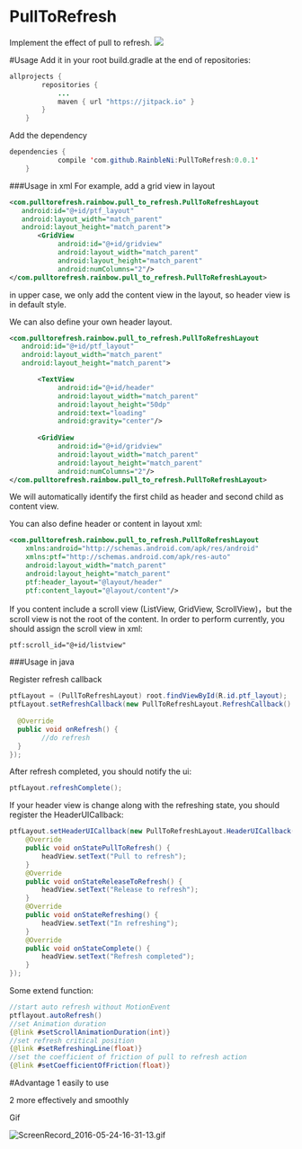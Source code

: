 # PullToRefresh
Implement the effect of pull to refresh.
[![](https://jitpack.io/v/RainbleNi/PullToRefresh.svg)](https://jitpack.io/#RainbleNi/PullToRefresh)

#Usage
 Add it in your root build.gradle at the end of repositories:
```java
allprojects {
		repositories {
			...
			maven { url "https://jitpack.io" }
		}
	}
```
Add the dependency
```java
dependencies {
	        compile 'com.github.RainbleNi:PullToRefresh:0.0.1'
	}
```

###Usage in xml
For example, add a grid view in layout
```xml
<com.pulltorefresh.rainbow.pull_to_refresh.PullToRefreshLayout    
   android:id="@+id/ptf_layout"    
   android:layout_width="match_parent"
   android:layout_height="match_parent">    
       <GridView        
            android:id="@+id/gridview"        
            android:layout_width="match_parent"
            android:layout_height="match_parent"        
            android:numColumns="2"/>
</com.pulltorefresh.rainbow.pull_to_refresh.PullToRefreshLayout>
```
in upper case, we only add the content view in the layout, so header view is in default style.

We can also define your own header layout.
```xml
<com.pulltorefresh.rainbow.pull_to_refresh.PullToRefreshLayout    
   android:id="@+id/ptf_layout"    
   android:layout_width="match_parent"
   android:layout_height="match_parent">

       <TextView    
            android:id="@+id/header"    
            android:layout_width="match_parent"   
            android:layout_height="50dp" 
            android:text="loading"   
            android:gravity="center"/>
    
       <GridView        
            android:id="@+id/gridview"        
            android:layout_width="match_parent"
            android:layout_height="match_parent"        
            android:numColumns="2"/>
</com.pulltorefresh.rainbow.pull_to_refresh.PullToRefreshLayout>
```
We will automatically identify the first child as header and second child as content view.

You can also define header or content in layout xml:
```xml
<com.pulltorefresh.rainbow.pull_to_refresh.PullToRefreshLayout    
    xmlns:android="http://schemas.android.com/apk/res/android"    
    xmlns:ptf="http://schemas.android.com/apk/res-auto"    
    android:layout_width="match_parent"    
    android:layout_height="match_parent"    
    ptf:header_layout="@layout/header"    
    ptf:content_layout="@layout/content"/>
```

If you content include a scroll view (ListView, GridView, ScrollView)，but the scroll view is not the root of the content. In order to perform currently, you should assign the scroll view in xml:
```xml
ptf:scroll_id="@+id/listview"
```

###Usage in java

Register refresh callback
```java
ptfLayout = (PullToRefreshLayout) root.findViewById(R.id.ptf_layout);
ptfLayout.setRefreshCallback(new PullToRefreshLayout.RefreshCallback() {  
  
  @Override    
  public void onRefresh() {
        //do refresh
  }
});
```
After refresh completed, you should notify the ui:
```java
ptfLayout.refreshComplete();
```

If your header view is change along with the refreshing state, you should register the HeaderUICallback:
```java
ptfLayout.setHeaderUICallback(new PullToRefreshLayout.HeaderUICallback() {    
    @Override
    public void onStatePullToRefresh() {
        headView.setText("Pull to refresh");    
    }   
    @Override
    public void onStateReleaseToRefresh() {
        headView.setText("Release to refresh");
    }
    @Override
    public void onStateRefreshing() {
        headView.setText("In refreshing");
    }
    @Override
    public void onStateComplete() {
        headView.setText("Refresh completed");
    }
});
```

Some extend function:
 ```java
//start auto refresh without MotionEvent
ptflayout.autoRefresh()
//set Animation duration
 {@link #setScrollAnimationDuration(int)}
//set refresh critical position
 {@link #setRefreshingLine(float)}
//set the coefficient of friction of pull to refresh action
 {@link #setCoefficientOfFriction(float)}
```

#Advantage
1 easily to use

2 more effectively and smoothly

Gif

![ScreenRecord_2016-05-24-16-31-13.gif](http://upload-images.jianshu.io/upload_images/2067811-42aabd8a82f35806.gif?imageMogr2/auto-orient/strip)
